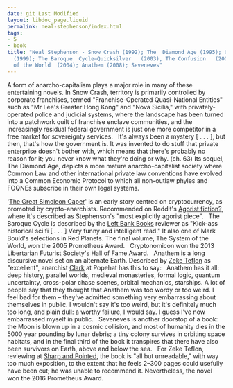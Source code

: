 ```yaml
---
date: git Last Modified
layout: libdoc_page.liquid
permalink: neal-stephenson/index.html
tags:
- S
- book
title: "Neal Stephenson - Snow Crash (1992); The  Diamond Age (1995); Cryptonomicon
  (1999); The Baroque  Cycle—Quicksilver   (2003), The Confusion   (2004), and System
  of the World  (2004); Anathem (2008); Seveneves"
---
```


A form of anarcho-capitalism plays a major role in many of these  entertaining novels. In Snow Crash, territory is primarily controlled by corporate  franchises, termed "Franchise-Operated Quasi-National Entities" such as "Mr  Lee's Greater Hong Kong" and "Nova Sicilia," with privately-operated police  and judicial systems, where the landscape has been turned into a patchwork  quilt of franchise enclave communities, and the increasingly residual federal government is just one more competitor in a free market for sovereignty  services.
 
It's always been a mystery [ . . . ],  but then, that's how the government is. It was invented to do stuff that private  enterprise doesn't bother with, which means that there's probably no reason for  it; you never know what they're doing or why. (ch. 63)
Its sequel, The Diamond Age, depicts a  more mature anarcho-capitalist society where Common Law and other international  private law conventions have evolved into a Common Economic Protocol to which  all non-outlaw phyles and FOQNEs subscribe in their own legal systems.

'[The Great Simoleon Caper](https://web.archive.org/web/20070520101901/http:/www.time.com/time/magazine/article/0,9171,982610-1,00.html)' is an early story centred on cryptocurrency, as promoted by crypto-anarchists. Recommended on Reddit's [Agorist fiction?](https://www.reddit.com/r/Agorism/comments/qcmgo/agorist_fiction/), where it's described as Stephenson's "most explicitly agorist piece".
 
The Baroque Cycle is described  by the <a href="http://www.leftbankbooks.com/sp.php#sf">Left Bank Books</a>  reviewer as "Kick-ass historical sci fi [ . . . ] Very funny and intelligent  read." It also one of Mark Bould's selections in  Red Planets. The final volume, The System of  the World, won the 2005 Prometheus Award.
 
Cryptonomicon won the 2013  Libertarian Futurist Society's Hall of Fame Award.
 
Anathem is a long discursive novel set on an  alternate Earth. Described by <a href="https://seesharppress.wordpress.com/2015/06/20/book-review-seveneves-by-neal-stephenson/"> Zeke Teflon</a> as "excellent", anarchist <a href="https://www.popehat.com/2013/12/21/clarks-favorite-books-part-1-science-fiction/"> Clark</a> at Popehat has this to say:
 
Anathem has it all: deep history, parallel worlds,  medieval monasteries, formal logic, quantum uncertainty, cross-polar chase  scenes, orbital mechanics, starships. A lot of people say that they thought that  Anathem was too wordy or too weird. I feel bad for them – they've admitted  something very embarrassing about themselves in public.
I wouldn't say it's too weird, but it's definitely much  too long, and plain dull: a worthy failure, I would say. I guess I've now  embarrassed myself in public.
 
Seveneves is another doorstop of a book: the Moon  is blown up in a cosmic collision, and most of humanity dies in the 5000 year  pounding by lunar debris; a tiny colony survives in orbiting space habitats, and  in the final third of the book it transpires that there have also been survivors  on Earth, above and below the sea.
 
For Zeke Teflon, reviewing at <a href="https://seesharppress.wordpress.com/2015/06/20/book-review-seveneves-by-neal-stephenson/"> Sharp and Pointed</a>, the book is "all but unreadable," with way too much  exposition, to the extent that he feels 2–300 pages could usefully have been  cut; he was unable to recommend it. Nevertheless, the novel won the 2016  Prometheus Award.